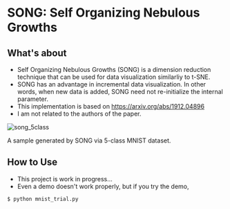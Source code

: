 # SONG: Self Organizing Nebulous Growths

## What's about
- Self Organizing Nebulous Growths (SONG) is a dimension reduction technique that can be used for data visualization similarliy to t-SNE.
- SONG has an advantage in incremental data visualization. In other words, when new data is added, SONG need not re-initialize the internal parameter.
- This implementation is based on https://arxiv.org/abs/1912.04896 
- I am not related to the authors of the paper.

![song_5class](https://user-images.githubusercontent.com/38513250/90331261-efb3c280-dfed-11ea-9d61-81c224a36e55.png)

A sample generated by SONG via 5-class MNIST dataset.

## How to Use
- This project is work in progress...
- Even a demo doesn't work properly, but if you try the demo,
```
$ python mnist_trial.py
```
